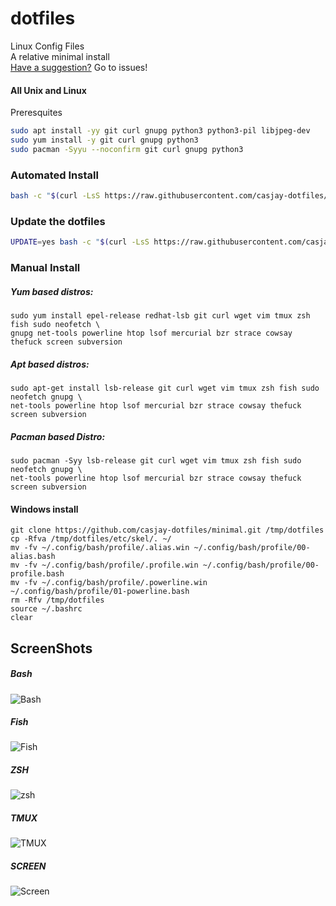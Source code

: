 # dotfiles  
Linux Config Files  
A relative minimal install  
[Have a suggestion?](https://github.com/casjay-dotfiles/minimal/issues) Go to issues!

#### All Unix and Linux  
Preresquites
```bash
sudo apt install -yy git curl gnupg python3 python3-pil libjpeg-dev
sudo yum install -y git curl gnupg python3
sudo pacman -Syyu --noconfirm git curl gnupg python3
```
### Automated Install  
```bash
bash -c "$(curl -LsS https://raw.githubusercontent.com/casjay-dotfiles/minimal/master/install.sh)"
```

### Update the dotfiles  
```bash
UPDATE=yes bash -c "$(curl -LsS https://raw.githubusercontent.com/casjay-dotfiles/minimal/master/install.sh)"
```

### Manual Install  
##### Yum based distros:  
```shell
sudo yum install epel-release redhat-lsb git curl wget vim tmux zsh fish sudo neofetch \
gnupg net-tools powerline htop lsof mercurial bzr strace cowsay thefuck screen subversion
```
##### Apt based distros:  
```shell
sudo apt-get install lsb-release git curl wget vim tmux zsh fish sudo neofetch gnupg \
net-tools powerline htop lsof mercurial bzr strace cowsay thefuck screen subversion
```
##### Pacman based Distro:  
```shell
sudo pacman -Syy lsb-release git curl wget vim tmux zsh fish sudo neofetch gnupg \
net-tools powerline htop lsof mercurial bzr strace cowsay thefuck screen subversion
```
#### Windows install  
```shell
git clone https://github.com/casjay-dotfiles/minimal.git /tmp/dotfiles
cp -Rfva /tmp/dotfiles/etc/skel/. ~/
mv -fv ~/.config/bash/profile/.alias.win ~/.config/bash/profile/00-alias.bash
mv -fv ~/.config/bash/profile/.profile.win ~/.config/bash/profile/00-profile.bash
mv -fv ~/.config/bash/profile/.powerline.win ~/.config/bash/profile/01-powerline.bash
rm -Rfv /tmp/dotfiles
source ~/.bashrc
clear
```

## ScreenShots
##### Bash
![Bash](https://raw.githubusercontent.com/casjay-dotfiles/minimal/master/screenshots/term-bash.png "Bash Shell")
##### Fish
![Fish](https://raw.githubusercontent.com/casjay-dotfiles/minimal/master/screenshots/term-fish.png "Fish Shell")
##### ZSH
![zsh](https://raw.githubusercontent.com/casjay-dotfiles/minimal/master/screenshots/term-zsh.png "ZSH Shell")
##### TMUX
![TMUX](https://raw.githubusercontent.com/casjay-dotfiles/minimal/master/screenshots/term-tmux.png "TMUX")
##### SCREEN
![Screen](https://raw.githubusercontent.com/casjay-dotfiles/minimal/master/screenshots/term-screen.png "Screen")
